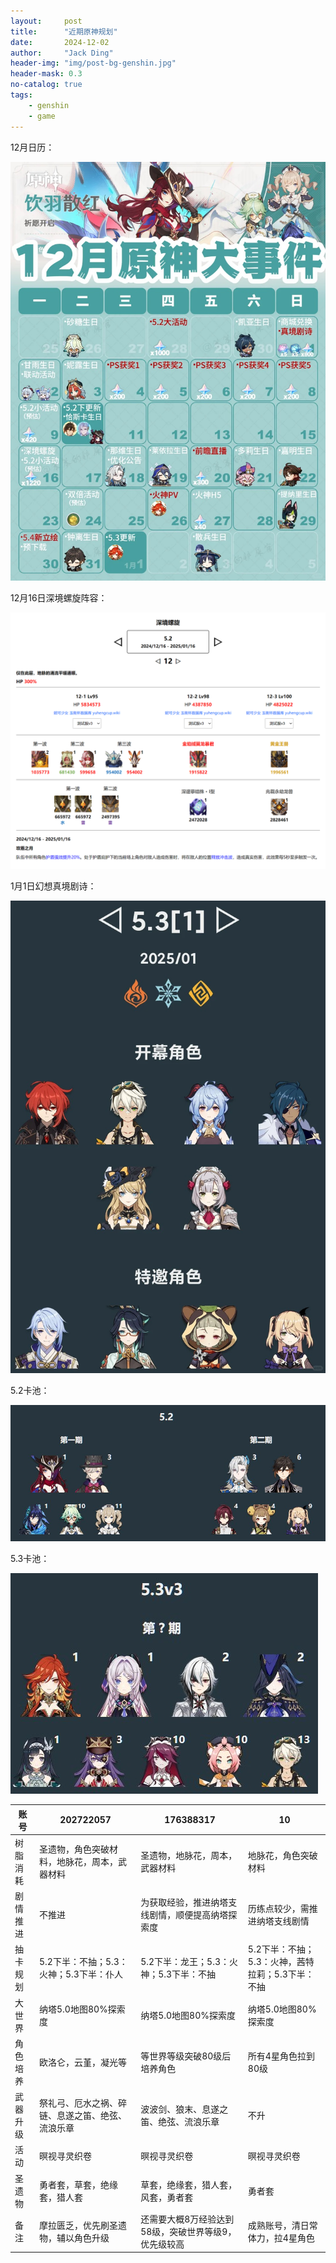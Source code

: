 ```yaml
---
layout:     post
title:      "近期原神规划"
date:       2024-12-02
author:     "Jack Ding"
header-img: "img/post-bg-genshin.jpg"
header-mask: 0.3
no-catalog: true
tags:
    - genshin
    - game
---
```


12月日历：

![原神12月日历](/img/in-post/post-genshin-calender-202412.jpg)

12月16日深境螺旋阵容：

![原神12月16日老深渊阵容](/img/in-post/post-genshin-20241216.jpg)

1月1日幻想真境剧诗：

![原神1月1日新深渊阵容](/img/in-post/post-genshin-20250101.jpg)

5.2卡池：

![原神5.2卡池](/img/in-post/post-genshin-5-2.jpg)

5.3卡池：

![原神5.3卡池](/img/in-post/post-genshin-5-3.jpg)

| 账号     | 202722057                                        | 176388317                                            | 10                                                |
| -------- | ------------------------------------------------ | ---------------------------------------------------- | ------------------------------------------------- |
| 树脂消耗 | 圣遗物，角色突破材料，地脉花，周本，武器材料     | 圣遗物，地脉花，周本，武器材料                       | 地脉花，角色突破材料                              |
| 剧情推进 | 不推进                                           | 为获取经验，推进纳塔支线剧情，顺便提高纳塔探索度     | 历练点较少，需推进纳塔支线剧情                    |
| 抽卡规划 | 5.2下半：不抽；5.3：火神；5.3下半：仆人          | 5.2下半：龙王；5.3：火神；5.3下半：不抽              | 5.2下半：不抽；5.3：火神，茜特拉莉；5.3下半：不抽 |
| 大世界   | 纳塔5.0地图80%探索度                             | 纳塔5.0地图80%探索度                                 | 纳塔5.0地图80%探索度                              |
| 角色培养 | 欧洛仑，云堇，凝光等                             | 等世界等级突破80级后培养角色                         | 所有4星角色拉到80级                               |
| 武器升级 | 祭礼弓、厄水之祸、碎链、息遂之笛、绝弦、流浪乐章 | 波波剑、狼末、息遂之笛、绝弦、流浪乐章               | 不升                                              |
| 活动     | 暝视寻灵织卷                                     | 暝视寻灵织卷                                         | 暝视寻灵织卷                                      |
| 圣遗物   | 勇者套，草套，绝缘套，猎人套                     | 草套，绝缘套，猎人套，风套，勇者套                   | 勇者套                                            |
| 备注     | 摩拉匮乏，优先刷圣遗物，辅以角色升级             | 还需要大概8万经验达到58级，突破世界等级9，优先级较高 | 成熟账号，清日常体力，拉4星角色                   |

